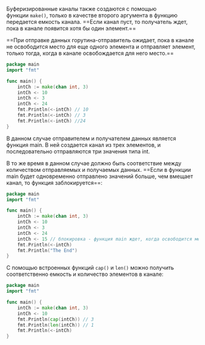 Буферизированные каналы также создаются с помощью функции `make()`, только в качестве второго аргумента в функцию передается емкость канала. ==Если канал пуст, то получатель ждет, пока в канале появится хотя бы один элемент.==

==При отправке данных горутина-отправитель ожидает, пока в канале не освободится место для еще одного элемента и отправляет элемент, только тогда, когда в канале освобождается для него место.==

```go
package main
import "fmt"

func main() {
    intCh := make(chan int, 3)
    intCh <- 10
    intCh <- 3
    intCh <- 24
    fmt.Println(<-intCh) // 10
    fmt.Println(<-intCh) // 3
    fmt.Println(<-intCh) //24
}
```

В данном случае отправителем и получателем данных является функция main. В ней создается канал из трех элементов, и последовательно отправляются три значения типа int.

В то же время в данном случае должно быть соответствие между количеством отправляемых и получаемых данных. ==Если в функции main будет одновременно отправлено значений больше, чем вмещает канал, то функция заблокируется==:

```go
package main
import "fmt"

func main() {
    intCh := make(chan int, 3)
    intCh <- 10
    intCh <- 3
    intCh <- 24
    intCh <- 15 // блокировка - функция main ждет, когда освободится место в канале
    fmt.Println(<-intCh)
    fmt.Println("The End")
}
```

С помощью встроенных функций `cap()` и `len()` можно получить соответственно емкость и количество элементов в канале:

```go
package main
import "fmt"

func main() {
    intCh := make(chan int, 3)
    intCh <- 10
    fmt.Println(cap(intCh)) // 3
    fmt.Println(len(intCh)) // 1
    fmt.Println(<-intCh)
}
```
